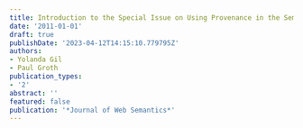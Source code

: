 ```yaml
---
title: Introduction to the Special Issue on Using Provenance in the Semantic Web
date: '2011-01-01'
draft: true
publishDate: '2023-04-12T14:15:10.779795Z'
authors:
- Yolanda Gil
- Paul Groth
publication_types:
- '2'
abstract: ''
featured: false
publication: '*Journal of Web Semantics*'
---
```


